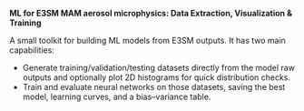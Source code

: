 **ML for E3SM MAM aerosol microphysics: Data Extraction, Visualization & Training**

A small toolkit for building ML models from E3SM outputs. It has two main capabilities:
- Generate training/validation/testing datasets directly from the model raw outputs and optionally plot 2D histograms for quick distribution checks.
- Train and evaluate neural networks on those datasets, saving the best model, learning curves, and a bias–variance table.
